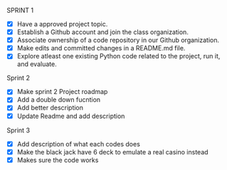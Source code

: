 SPRINT 1
- [x] Have a approved project topic.
- [x] Establish a Github account and join the class organization.
- [x] Associate ownership of a code repository in our Github organization.
- [x] Make edits and committed changes in a README.md file.
- [x] Explore atleast one existing Python code related to the project, run it, and evaluate.

Sprint 2 
- [x] Make sprint 2 Project roadmap 
- [x] Add a double down fucntion 
- [x] Add better description 
- [x] Update Readme and add description 

Sprint 3 
- [x] Add description of what each codes does 
- [x] Make the black jack have 6 deck to emulate a real casino instead 
- [x] Makes sure the code works 